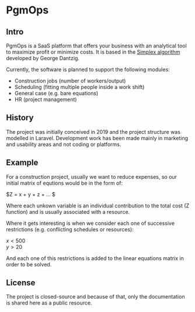 # PgmOps

## Intro

PgmOps is a SaaS platform that offers your business with an analytical tool to maximize profit or minimize costs. It is based in the [Simplex algorithm](https://en.wikipedia.org/wiki/Simplex_algorithm) developed by George Dantzig.  

Currently, the software is planned to support the following modules:  

- Construction jobs (number of workers/output)
- Scheduling (fitting multiple people inside a work shift)
- General case (e.g. bare equations)
- HR (project management)

## History

The project was initially conceived in 2019 and the project structure was modelled in Laravel. Development work has been made mainly in marketing and usability areas and not coding or platforms.  

## Example

For a construction project, usually we want to reduce expenses, so our initial matrix of equtions would be in the form of:  

$Z = x + y + z + ... $

Where each unkown variable is an individual contribution to the total cost (Z function) and is usually associated with a resource.  

Where it gets interesting is when we consider each one of successive restrictions (e.g. conflicting schedules or resources):  

$x < 500$  
$y > 20$  

And each one of this restrictions is added to the linear equations matrix in order to be solved.

## License

The project is closed-source and because of that, only the documentation is shared here as a public resource.  

